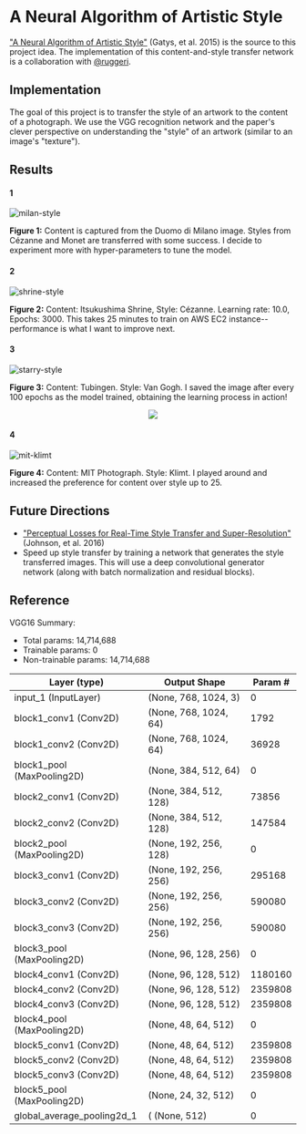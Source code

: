 # A Neural Algorithm of Artistic Style

["A Neural Algorithm of Artistic Style"](https://arxiv.org/abs/1508.06576)
 (Gatys, et al. 2015) is the source to this project idea. The implementation of this content-and-style transfer network is a collaboration with [@ruggeri](https://github.com/ruggeri).


## Implementation

The goal of this project is to transfer the style of an artwork to the content of a photograph. We use the VGG recognition network and the paper's clever perspective on understanding the "style" of an artwork (similar to an image's "texture").

## Results

#### 1
![milan-style](/docs/result_milan.jpg)

**Figure 1:** Content is captured from the Duomo di Milano image. Styles from Cézanne and Monet are transferred with some success. I decide to experiment more with hyper-parameters to tune the model.

#### 2
![shrine-style](/docs/result_shrine.jpg)

**Figure 2:** Content: Itsukushima Shrine, Style: Cézanne. Learning rate: 10.0, Epochs: 3000. This takes 25 minutes to train on AWS EC2 instance-- performance is what I want to improve next.

#### 3
![starry-style](/docs/result_starry-night.jpg)

**Figure 3:** Content: Tubingen. Style: Van Gogh. I saved the image after every 100 epochs as the model trained, obtaining the learning process in action!
<p align="center">
  <img src="/docs/starry_tubingen_ab.gif">
</p>

#### 4
![mit-klimt](/docs/result_mit_klimt.jpg)

**Figure 4:** Content: MIT Photograph. Style: Klimt. I played around and increased the preference for content over style up to 25.

## Future Directions

* ["Perceptual Losses for Real-Time Style Transfer and Super-Resolution"](https://arxiv.org/abs/1603.08155) (Johnson, et al. 2016)
* Speed up style transfer by training a network that generates the style transferred images. This will use a deep convolutional generator network (along with batch normalization and residual blocks).


## Reference
VGG16 Summary:
* Total params: 14,714,688
* Trainable params: 0
* Non-trainable params: 14,714,688

|Layer (type) |                Output Shape   |           Param # |
| --- | --- | --- |
|input_1 (InputLayer)  |       (None, 768, 1024, 3)  |    0   |
|block1_conv1 (Conv2D)  |      (None, 768, 1024, 64)  |   1792    |  
|block1_conv2 (Conv2D)    |    (None, 768, 1024, 64)  |   36928     |
|block1_pool (MaxPooling2D)  | (None, 384, 512, 64)    |  0         |
|block2_conv1 (Conv2D)   |     (None, 384, 512, 128)   |  73856     |
|block2_conv2 (Conv2D)   |     (None, 384, 512, 128)   |  147584    |
|block2_pool (MaxPooling2D)  | (None, 192, 256, 128)  |   0        |
|block3_conv1 (Conv2D)    |    (None, 192, 256, 256)  |   295168   |
|block3_conv2 (Conv2D)    |    (None, 192, 256, 256)   |  590080    |
|block3_conv3 (Conv2D)    |    (None, 192, 256, 256)  |   590080    |
|block3_pool (MaxPooling2D) |  (None, 96, 128, 256)  |    0         |
|block4_conv1 (Conv2D)   |     (None, 96, 128, 512)  |    1180160   |
|block4_conv2 (Conv2D)    |    (None, 96, 128, 512)   |   2359808   |
|block4_conv3 (Conv2D)    |    (None, 96, 128, 512)   |   2359808   |
|block4_pool (MaxPooling2D) |  (None, 48, 64, 512)    |   0         |
|block5_conv1 (Conv2D)     |   (None, 48, 64, 512)    |   2359808   |
|block5_conv2 (Conv2D)     |   (None, 48, 64, 512)    |   2359808   |
|block5_conv3 (Conv2D)    |    (None, 48, 64, 512)    |   2359808   |
|block5_pool (MaxPooling2D) |  (None, 24, 32, 512)    |   0         |
|global_average_pooling2d_1 |( (None, 512)            |   0         |
